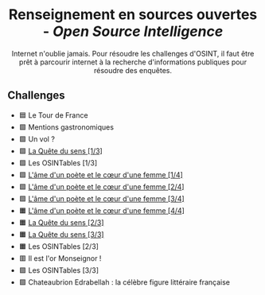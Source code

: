<div align="center">
  <h1>Renseignement en sources ouvertes - <i>Open Source Intelligence</i></h1>
  <p>
    Internet n'oublie jamais. Pour résoudre les challenges d'OSINT, il faut être prêt à parcourir internet à la recherche d'informations publiques pour résoudre des enquêtes.
  </p>
</div>

## Challenges
- 🟦 Le Tour de France
- 🟩 Mentions gastronomiques
- 🟩 Un vol ?
- 🟩 [La Quête du sens [1/3]](QueteDeSens)
- 🟩 Les OSINTables [1/3]
- 🟩 [L'âme d'un poète et le cœur d'une femme [1/4]](LAmeDUnPoeteEtLeCoeurDUneFemme)
- 🟩 [L'âme d'un poète et le cœur d'une femme [2/4]](LAmeDUnPoeteEtLeCoeurDUneFemme)
- 🟩 [L'âme d'un poète et le cœur d'une femme [3/4]](LAmeDUnPoeteEtLeCoeurDUneFemme)
- 🟧 [L'âme d'un poète et le cœur d'une femme [4/4]](LAmeDUnPoeteEtLeCoeurDUneFemme)
- 🟧 [La Quête du sens [2/3]](QueteDeSens)
- 🟧 [La Quête du sens [3/3]](QueteDeSens)
- 🟧 Les OSINTables [2/3]
- 🟥 Il est l'or Monseignor !
- 🟪 Les OSINTables [3/3]
- 🟪 Chateaubrion Edrabellah : la célèbre figure littéraire française
